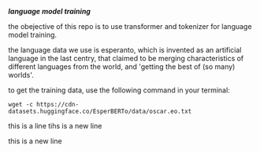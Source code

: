 ***language model training***

the obejective of this repo is to use transformer and tokenizer for language model training.

the language data we use is esperanto, which is invented as an artificial language in the last centry, that claimed to be merging characteristics of different languages from the world, and 'getting the best of (so many) worlds'.

to get the training data, use the following command in your terminal:

```
wget -c https://cdn-datasets.huggingface.co/EsperBERTo/data/oscar.eo.txt

```

this is a line
tihs is a new line

this is a new line
